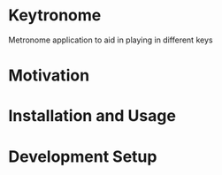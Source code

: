# Keytronome
Metronome application to aid in playing in different keys

# Motivation

# Installation and Usage

# Development Setup
